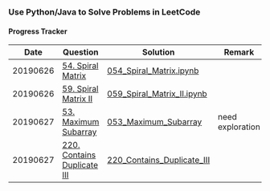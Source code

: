 ### Use Python/Java to Solve Problems in LeetCode

#### Progress Tracker

Date | Question | Solution | Remark
---|---|---|---
20190626 | [54. Spiral Matrix](https://leetcode.com/problems/spiral-matrix/) | [054_Spiral_Matrix.ipynb](https://github.com/shishishu/leetcode-python/blob/master/ipynb_files/054_Spiral_Matrix.ipynb)
20190626 | [59. Spiral Matrix II](https://leetcode.com/problems/spiral-matrix-ii/) | [059_Spiral_Matrix_II.ipynb](https://github.com/shishishu/leetcode-python/blob/master/ipynb_files/059_Spiral_Matrix_II.ipynb)
20190627 | [53. Maximum Subarray](https://leetcode.com/problems/maximum-subarray/) | [053_Maximum_Subarray](https://github.com/shishishu/leetcode-python/blob/master/ipynb_files/053_Maximum_Subarray.ipynb) | need exploration
20190627 | [220. Contains Duplicate III](https://leetcode.com/problems/contains-duplicate-iii/) | [220_Contains_Duplicate_III](https://github.com/shishishu/leetcode-python/blob/master/ipynb_files/220_Contains_Duplicate_III.ipynb)
